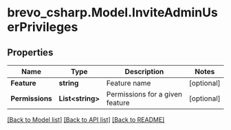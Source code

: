 # brevo_csharp.Model.InviteAdminUserPrivileges
## Properties

Name | Type | Description | Notes
------------ | ------------- | ------------- | -------------
**Feature** | **string** | Feature name | [optional] 
**Permissions** | **List&lt;string&gt;** | Permissions for a given feature | [optional] 

[[Back to Model list]](../README.md#documentation-for-models) [[Back to API list]](../README.md#documentation-for-api-endpoints) [[Back to README]](../README.md)

